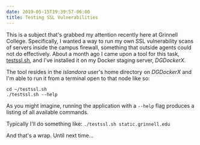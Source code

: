 ```yaml
---
date: 2019-05-15T19:39:57-06:00
title: Testing SSL Vulnerabilities
---
```


This is a subject that's grabbed my attention recently here at Grinnell College.  Specifically, I wanted a way to run my own SSL vulnerability scans of servers inside the campus firewall, something that outside agents could not do effectively.  About a month ago I came upon a tool for this task, [testssl.sh](https://github.com/drwetter/testssl.sh), and I've installed it on my Docker staging server, _DGDockerX_.

The tool resides in the _islandora_ user's home directory on _DGDockerX_ and I'm able to run it from a terminal open to that node like so:

```
cd ~/testssl.sh
./testssl.sh --help
```

As you might imagine, running the application with a `--help` flag produces a listing of all available commands.

Typically I'll do something like: `./testssl.sh static.grinnell.edu`

And that's a wrap.  Until next time...
